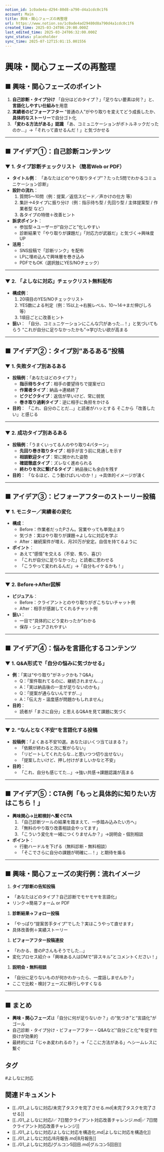 ```yaml
---
notion_id: 1c0ade4a-d294-80d8-a790-d4a1cdc0c1f6
account: Main
title: 興味・関心フェーズの再整理
url: https://www.notion.so/1c0ade4ad29480d8a790d4a1cdc0c1f6
created_time: 2025-03-24T06:29:00.000Z
last_edited_time: 2025-03-24T06:32:00.000Z
sync_status: placeholder
sync_time: 2025-07-12T15:01:15.001556
---
```

# 興味・関心フェーズの再整理

## ■ 興味・関心フェーズのポイント
1. **自己診断・タイプ分け**
  「自分はどのタイプ？」「足りない要素は何？」と、**言語化しやすい仕組み**を用意
1. **実績者のビフォーアフター**
  “普通の人”がやり取りを変えてどう成長したか、**具体的なストーリー**で自分ゴト化
1. **「変わる方法がある」認識**
  「あ、コミュニケーションがボトルネックだったのか…」→「それって直せるんだ！」と気づかせる
---
## ■ アイデア①：自己診断コンテンツ
### ▼ 1. タイプ診断チェックリスト（簡易Web or PDF）
- **タイトル例**：
  「あなたはどの“やり取りタイプ”？たった5問でわかるコミュニケーション診断」
- **設計の流れ**：
  1. 質問5〜10問（例：提案／返信スピード／声かけの仕方 等）
  1. 集計→4タイプに振り分け（例：指示待ち型 / 先回り型 / 主体提案型 / 作業者型 など）
  1. 各タイプの特徴＋改善ヒント
- **訴求ポイント**：
  - 参加型→ユーザーが“自分ごと”化しやすい
  - 診断結果で「やり取りが課題だ」「対応力が武器だ」と気づく→興味度UP
- **活用**：
  - SNS投稿で「診断リンク」を配布
  - LPに埋め込んで興味層を巻き込み
  - PDFでもOK（選択肢にYES/NOチェック）
---
### ▼ 2. 「よしなに対応」チェックリスト無料配布
- **構成例**：
  1. 20項目のYES/NOチェックリスト
  1. YES数による判定（例：15以上→右腕レベル、10〜14→まだ伸びしろ 等）
  1. 1項目ごとに改善ヒント
- **狙い**：
  「自分、コミュニケーションにこんな穴があった…！」と気づいてもらう
  “これが自分に足りなかったかも”→学びたい欲が高まる
---
## ■ アイデア②：タイプ別“あるある”投稿
### ▼ 1. 失敗タイプ別あるある
- **投稿例**：「あなたはどのタイプ？」
  - **指示待ちタイプ**：相手の要望待ちで提案ゼロ
  - **作業者タイプ**：納品→連絡終了
  - **ビクビクタイプ**：返信が早いけど、常に弱気
  - **巻き取り過剰タイプ**：逆に相手に負担をかける
- **目的**：
  「これ、自分のことだ…」と読者がハッとする
  そこから「改善したい」と感じる
---
### ▼ 2. 成功タイプ別あるある
- **投稿例**：「うまくいってる人のやり取り4パターン」
  - **先回り巻き取りタイプ**：相手が言う前に見通しを示す
  - **相談歓迎タイプ**：常に開かれた姿勢
  - **確認徹底タイプ**：ズレなく進められる
  - **終わりを次に繋げるタイプ**：納品後にも余白を残す
- **目的**：
  「なるほど、こう動けばいいのか！」→具体的イメージが湧く
---
## ■ アイデア③：ビフォーアフターのストーリー投稿
### ▼ 1. モニター／実績者の変化
- **構成**：
  - Before：作業者だったPさん。営業やっても単発止まり
  - 気づき：実はやり取りが課題→よしなに対応を学ぶ
  - After：継続案件が増え、月20万が安定。自信を持てるように
- **ポイント**：
  - あえて“感情”を交える（不安、焦り、喜び）
  - 「これが自分に足りなかった」と読者に思わせる
  - 「こうやって変われるんだ」→「自分もイケるかも！」
---
### ▼ 2. Before→After図解
- **ビジュアル**：
  - Before：クライアントとのやり取りがぎこちないチャット例
  - After：相手が感謝してくれるチャット例
- **狙い**：
  - 一目で“具体的にどう変わったか”わかる
  - 保存・シェアされやすい
---
## ■ アイデア④：悩みを言語化するコンテンツ
### ▼ 1. Q&A形式で「自分の悩みに気づかせる」
- **例**：「実は“やり取り”がネックかも？Q&A」
  - Q：「案件取れてるのに、継続されません…」
  - A：「実は納品後の一言が足りないのかも」
  - Q：「提案が通らないんですが…」
  - A：「伝え方・温度感が問題かもしれません」
- **目的**：
  - 読者が「まさに自分」と思えるQ&Aを見て課題に気づく
---
### ▼ 2. “なんとなく不安”を言語化する投稿
- **投稿例**：「よくある不安10選。あなたはいくつ当てはまる？」
  - 「依頼が終わると次に繋がらない」
  - 「リピートしてくれたらな…と思いつつ切り出せない」
  - 「提案したいけど、押し付けがましいかなと不安」
- **目的**：
  - 「これ、自分も感じてた…」→強い共感→課題認識が高まる
---
## ■ アイデア⑤：CTA例「もっと具体的に知りたい方はこちら！」
- **興味関心→比較検討へ繋ぐCTA**
  1. 「自己診断ツールの結果を踏まえて、一歩踏み込みたい方へ」
  1. 「無料のやり取り改善相談会やってます」
  1. 「こういう変化を一緒につくりませんか？」→説明会・個別相談
- **ポイント**：
  - 行動ハードルを下げる（無料診断・無料相談）
  - 「そこでさらに自分の課題が明確に…！」と期待を煽る
---
## ■ 興味・関心フェーズの実行例：流れイメージ
1. **タイプ診断の告知投稿**
  - 「あなたはどのタイプ？自己診断でモヤモヤを言語化」
  - リンク→簡易フォーム or PDF
1. **診断結果→フォロー投稿**
  - 「やっぱり“提案苦手タイプ”でした？実はこうやって直せます」
  - 具体改善例＋実績ストーリー
1. **ビフォーアフター投稿連投**
  - 「わかる、昔のPさんもそうでした…」
  - 変化プロセス紹介→「興味ある人はDMで“非スキル”とコメントください！」
1. **説明会・無料相談**
  - 「自分に足りないものが何かわかったら、一度話しませんか？」
  - ここで比較・検討フェーズに移行しやすくなる
---
## ■ まとめ
- **興味・関心フェーズ**は「自分に何が足りないか？」の“気づき”と“言語化”がゴール
- 自己診断・タイプ分け・ビフォーアフター・Q&Aなど“自分ごと化”を促す仕掛けが効果的
- 最終的には「じゃあ変われるの？」→「ここに方法がある」へシームレスに繋ぐ

## タグ

#よしなに対応 

## 関連ドキュメント

- [[../01_よしなに対応/未完了タスクを完了させる.md|未完了タスクを完了させる]]
- [[../01_よしなに対応/✅ 7日間クライアント対応改善チャレンジ.md|✅ 7日間クライアント対応改善チャレンジ]]
- [[../01_よしなに対応/よしなに対応を構造化.md|よしなに対応を構造化]]
- [[../01_よしなに対応/8月報告.md|8月報告]]
- [[../01_よしなに対応/グルコン5回目.md|グルコン5回目]]
